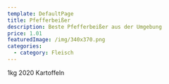 ```yaml
---
template: DefaultPage
title: Pfefferbeißer
description: Beste Pfefferbeißer aus der Umgebung
price: 1.01
featuredImage: /img/340x370.png
categories:
  - category: Fleisch
---
```

1kg 2020 Kartoffeln
